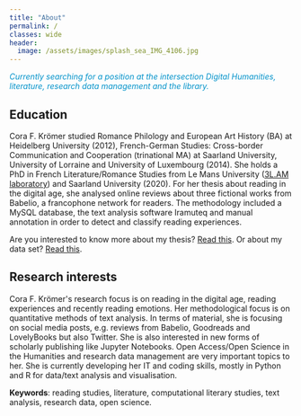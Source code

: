 ```yaml
---
title: "About"
permalink: / 
classes: wide
header:
  image: /assets/images/splash_sea_IMG_4106.jpg
---
```

<!-- <font color="#0092ca"> </font> -->

*<font color="#0092ca">Currently searching for a position at the intersection Digital Humanities, literature, research data management and the library.</font>*

## Education

<!-- Dr Cora F. Krömer -->
Cora F. Krömer studied Romance Philology and European Art History (BA) at Heidelberg University (2012), French-German Studies: Cross-border Communication and Cooperation (trinational MA) at Saarland University, University of Lorraine and University of Luxembourg (2014). She holds a PhD in French Literature/Romance Studies from Le Mans University ([3L.AM laboratory](http://3lam.univ-lemans.fr/fr/index.html)) and Saarland University (2020). For her thesis about reading in the digital age, she analysed online reviews about three fictional works from Babelio, a francophone network for readers. The methodology included a MySQL database, the text analysis software Iramuteq and manual annotation in order to detect and classify reading experiences. 

Are you interested to know more about my thesis? [Read this](https://corakroemer.github.io/thesis/). Or about my data set? [Read this](https://corakroemer.github.io/dataset/).

## Research interests

Cora F. Krömer's research focus is on reading in the digital age, reading experiences and recently reading emotions. Her methodological focus is on quantitative methods of text analysis. In terms of material, she is focusing on social media posts, e.g. reviews from Babelio, Goodreads and LovelyBooks but also Twitter. She is also interested in new forms of scholarly publishing like Jupyter Notebooks. Open Access/Open Science in the Humanities and research data management are very important topics to her. She is currently developing her IT and coding skills, mostly in Python and R for data/text analysis and visualisation.

**Keywords**: reading studies, literature, computational literary studies, text analysis, research data, open science.

<!--
## More personal note
Cora loves reading, cycling, hiking, swimming, painting, sculpting and taking [photos](https://corakroemer.github.io/photography/). She is also interested in developing her IT and coding skills, mostly in Python and R for data/text analysis and visualisation.
-->

<!--permalink: /about/ if not landing page -->
